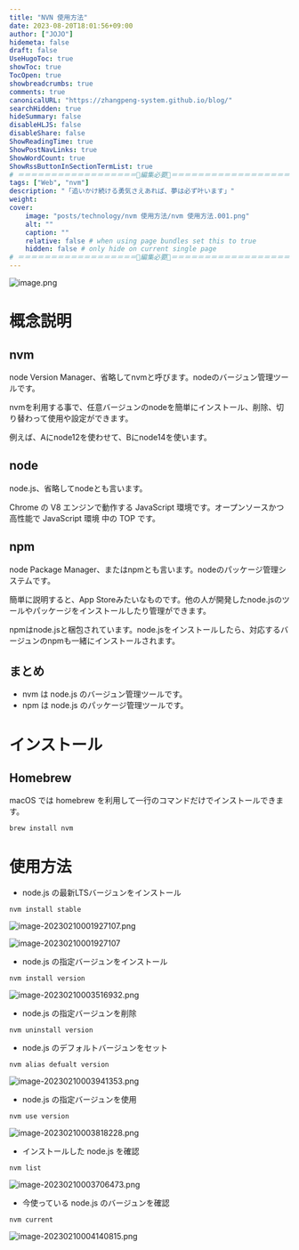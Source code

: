 ```yaml
---
title: "NVN 使用方法"
date: 2023-08-20T18:01:56+09:00
author: ["JOJO"]
hidemeta: false
draft: false
UseHugoToc: true
showToc: true
TocOpen: true
showbreadcrumbs: true
comments: true
canonicalURL: "https://zhangpeng-system.github.io/blog/"
searchHidden: true
hideSummary: false
disableHLJS: false
disableShare: false
ShowReadingTime: true
ShowPostNavLinks: true
ShowWordCount: true
ShowRssButtonInSectionTermList: true
# ＝＝＝＝＝＝＝＝＝＝＝＝＝＝＝＝＝＝🔽編集必要🔽＝＝＝＝＝＝＝＝＝＝＝＝＝＝＝＝＝＝
tags: ["Web", "nvm"]
description: "「追いかけ続ける勇気さえあれば、夢は必ず叶います」"
weight:
cover:
    image: "posts/technology/nvm 使用方法/nvm 使用方法.001.png"
    alt: ""
    caption: ""
    relative: false # when using page bundles set this to true
    hidden: false # only hide on current single page
# ＝＝＝＝＝＝＝＝＝＝＝＝＝＝＝＝＝＝🔼編集必要🔼＝＝＝＝＝＝＝＝＝＝＝＝＝＝＝＝＝＝
---
```


![image.png](https://qiita-image-store.s3.ap-northeast-1.amazonaws.com/0/3076318/23aa843b-d389-00cb-fb3a-494deb419e1f.png)

# 概念説明

## nvm

node Version Manager、省略してnvmと呼びます。nodeのバージュン管理ツールです。

nvmを利用する事で、任意バージュンのnodeを簡単にインストール、削除、切り替わって使用や設定ができます。

例えば、Aにnode12を使わせて、Bにnode14を使います。

## node

node.js、省略してnodeとも言います。

Chrome の V8 エンジンで動作する JavaScript 環境です。オープンソースかつ高性能で JavaScript 環境 中の TOP です。

## npm

node Package Manager、またはnpmとも言います。nodeのパッケージ管理システムです。

簡単に説明すると、App Storeみたいなものです。他の人が開発したnode.jsのツールやパッケージをインストールしたり管理ができます。

npmはnode.jsと梱包されています。node.jsをインストールしたら、対応するバージュンのnpmも一緒にインストールされます。

## まとめ

- nvm は node.js のバージュン管理ツールです。
- npm は node.js のパッケージ管理ツールです。

# インストール

## Homebrew

macOS では homebrew を利用して一行のコマンドだけでインストールできます。

```
brew install nvm	
```

# 使用方法

- node.js の最新LTSバージュンをインストール

```
nvm install stable
```
![image-20230210001927107.png](https://qiita-image-store.s3.ap-northeast-1.amazonaws.com/0/3076318/b69c0cce-9d87-d616-b412-253801825f31.png)

![image-20230210001927107](./image-20230210001927107.png)

- node.js の指定バージュンをインストール

```
nvm install version
```
![image-20230210003516932.png](https://qiita-image-store.s3.ap-northeast-1.amazonaws.com/0/3076318/7178b183-c4a6-2a6f-e9ca-0e35bd79e49b.png)

- node.js の指定バージュンを削除

```
nvm uninstall version
```



- node.js のデフォルトバージュンをセット

```
nvm alias defualt version
```
![image-20230210003941353.png](https://qiita-image-store.s3.ap-northeast-1.amazonaws.com/0/3076318/bb30cd9c-c69e-db92-1c6c-463304157ca9.png)


- node.js の指定バージュンを使用

```
nvm use version
```
![image-20230210003818228.png](https://qiita-image-store.s3.ap-northeast-1.amazonaws.com/0/3076318/2aabcaf1-714d-6471-9bda-8466351bdca9.png)


- インストールした node.js を確認

```
nvm list
```
![image-20230210003706473.png](https://qiita-image-store.s3.ap-northeast-1.amazonaws.com/0/3076318/0f601d92-b9af-093d-c5db-7c7824174dce.png)


- 今使っている node.js のバージュンを確認

```
nvm current
```
![image-20230210004140815.png](https://qiita-image-store.s3.ap-northeast-1.amazonaws.com/0/3076318/87d0b107-b2da-51f4-4097-6dcb782bdba0.png)

